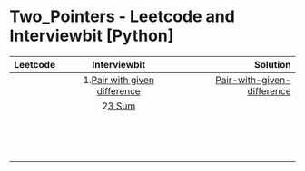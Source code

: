 # Two_Pointers - Leetcode and Interviewbit [Python]
    
|  Leetcode |Interviewbit       | Solution|
| ------------- |:-------------:| -----:  |
|       | 1.[Pair with given difference](https://www.interviewbit.com/problems/pair-with-given-difference/) |  [Pair-with-given-difference](https://github.com/Vinaykumarkummarikuntla/two_pointers_interviewbit_python/blob/main/Pair%20With%20Given%20Difference.py) |
|       | 2[3 Sum](https://leetcode.com/problems/3sum/)     |   []()  |
|  | []()     |    []()   |
|  | []()     |    []()   |
|  | []()     |    []()   |
|  | []()     |    []()   |
|  | []()     |    []()   |
|  | []()     |    []()   |
|  | []()     |    []()   |
|  | []()     |    []()   |
|  | []()     |    []()   |
|  | []()     |    []()   |
|  | []()     |    []()   |
|  | []()     |    []()   |
|  | []()     |    []()   |
|  | []()     |    []()   |
